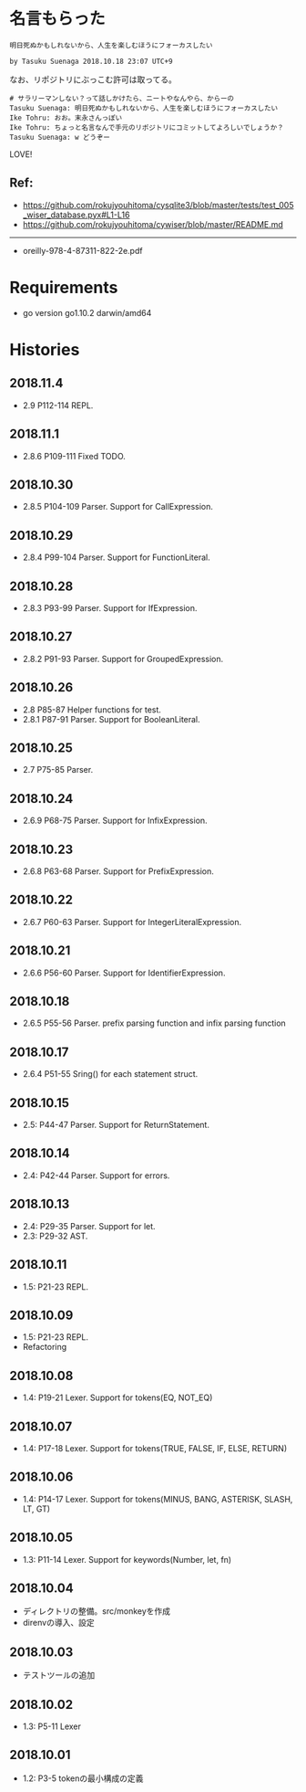 # 名言もらった

```
明日死ぬかもしれないから、人生を楽しむほうにフォーカスしたい

by Tasuku Suenaga 2018.10.18 23:07 UTC+9
```

なお、リポジトリにぶっこむ許可は取ってる。

```
# サラリーマンしない？って話しかけたら、ニートやなんやら、からーの
Tasuku Suenaga: 明日死ぬかもしれないから、人生を楽しむほうにフォーカスしたい
Ike Tohru: おお。末永さんっぽい
Ike Tohru: ちょっと名言なんで手元のリポジトリにコミットしてよろしいでしょうか？
Tasuku Suenaga: w どうぞー
```

LOVE!

## Ref:

 - https://github.com/rokujyouhitoma/cysqlite3/blob/master/tests/test_005_wiser_database.pyx#L1-L16
 - https://github.com/rokujyouhitoma/cywiser/blob/master/README.md

----

 - oreilly-978-4-87311-822-2e.pdf

# Requirements
  
 - go version go1.10.2 darwin/amd64

# Histories

## 2018.11.4

 - 2.9 P112-114 REPL.

## 2018.11.1

 - 2.8.6 P109-111 Fixed TODO.

## 2018.10.30

 - 2.8.5 P104-109 Parser. Support for CallExpression.

## 2018.10.29

 - 2.8.4 P99-104 Parser. Support for FunctionLiteral.

## 2018.10.28

 - 2.8.3 P93-99 Parser. Support for IfExpression.

## 2018.10.27

 - 2.8.2 P91-93 Parser. Support for GroupedExpression.

## 2018.10.26

 - 2.8 P85-87 Helper functions for test.
 - 2.8.1 P87-91 Parser. Support for BooleanLiteral.

## 2018.10.25

 - 2.7 P75-85 Parser.

## 2018.10.24

 - 2.6.9 P68-75 Parser. Support for InfixExpression. 

## 2018.10.23

 - 2.6.8 P63-68 Parser. Support for PrefixExpression.

## 2018.10.22

 - 2.6.7 P60-63 Parser. Support for IntegerLiteralExpression.

## 2018.10.21

 - 2.6.6 P56-60 Parser. Support for IdentifierExpression.

## 2018.10.18

 - 2.6.5 P55-56 Parser. prefix parsing function and infix parsing function

## 2018.10.17

 - 2.6.4 P51-55 Sring() for each statement struct.

## 2018.10.15

 - 2.5: P44-47 Parser. Support for ReturnStatement.

## 2018.10.14

 - 2.4: P42-44 Parser. Support for errors.

## 2018.10.13

 - 2.4: P29-35 Parser. Support for let.
 - 2.3: P29-32 AST.

## 2018.10.11

 - 1.5: P21-23 REPL.

## 2018.10.09

 - 1.5: P21-23 REPL.
 - Refactoring

## 2018.10.08

 - 1.4: P19-21 Lexer. Support for tokens(EQ, NOT_EQ)

## 2018.10.07

 - 1.4: P17-18 Lexer. Support for tokens(TRUE, FALSE, IF, ELSE, RETURN)

## 2018.10.06

 - 1.4: P14-17 Lexer. Support for tokens(MINUS, BANG, ASTERISK, SLASH, LT, GT)

## 2018.10.05

 - 1.3: P11-14 Lexer. Support for keywords(Number, let, fn)

## 2018.10.04

 - ディレクトリの整備。src/monkeyを作成
 - direnvの導入、設定

## 2018.10.03

 - テストツールの追加

## 2018.10.02

 - 1.3: P5-11 Lexer

## 2018.10.01

 - 1.2: P3-5 tokenの最小構成の定義
 